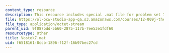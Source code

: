 ```yaml
---
content_type: resource
description: This resource includes special .mat file for problem set 7.
file: https://ol-ocw-studio-app-qa.s3.amazonaws.com/courses/12-009j-theoretical-environmental-analysis-spring-2015/f65181618ccb1896f12f16b97bec27cd_Vostok7.mat
file_type: application/octet-stream
parent_uid: 9f087bdd-5b60-2875-117b-7ee53e1fdf60
resourcetype: Other
title: Vostok7.mat
uid: f6518161-8ccb-1896-f12f-16b97bec27cd
---
```

